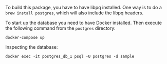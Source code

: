 To build this package, you have to have libpq installed. One way is to do a `brew install postgres`, which will also include the libpq headers.

To start up the database you need to have Docker installed. Then execute the following command from the `postgres` directory:

```
docker-compose up
```

Inspecting the database: 

```
docker exec -it postgres_db_1 psql -U postgres -d sample
```


